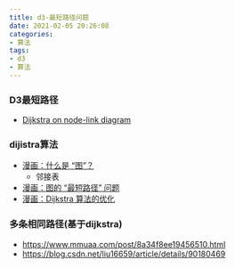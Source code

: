 ```yaml
---
title: d3-最短路径问题
date: 2021-02-05 20:26:08
categories:
- 算法
tags:
- d3
- 算法
---
```


### D3最短路径
* [Dijkstra on node-link diagram](https://bl.ocks.org/fabiovalse/03d07b071257987add9a7ba28a4befb5)
<!-- more -->

### dijistra算法
* [漫画：什么是 “图”？](https://mp.weixin.qq.com/s?__biz=MzIxMjE5MTE1Nw==&mid=2653197523&idx=2&sn=893c01a31446d3c479c312836ae83819&chksm=8c99e609bbee6f1fb0df2fb60edb8fba5166b49ef200ab8fb3af4ff144b3f96b283a34ff776c&mpshare=1&scene=23&srcid=#rd)
    * 邻接表
* [漫画：图的 “最短路径” 问题](https://mp.weixin.qq.com/s?__biz=MzIxMjE5MTE1Nw==&mid=2653197626&idx=1&sn=fca7472af006a7f8890ee84ad7cf1116&chksm=8c99e7e0bbee6ef6faa1a34160a5e135503425e37552e90dfca2fbc10f223dbf3b875e84e418&scene=21#wechat_redirect)
* [漫画：Dijkstra 算法的优化](https://mp.weixin.qq.com/s?__biz=MzIxMjE5MTE1Nw==&mid=2653197794&idx=1&sn=8286ba52dd8e909197324148ffe6b7d7&chksm=8c99e738bbee6e2e16332dea4c5daef34dc2db6166149244c5406b1042c46d166e83e2e6f2df&scene=21#wechat_redirect)


### 多条相同路径(基于dijkstra)
* https://www.mmuaa.com/post/8a34f8ee19456510.html
* https://blog.csdn.net/liu16659/article/details/90180469